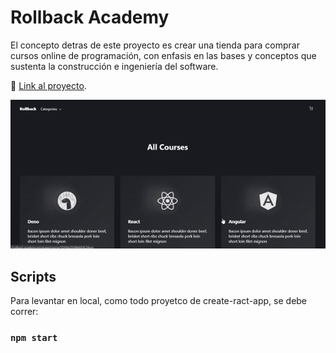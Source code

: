 # Rollback Academy

El concepto detras de este proyecto es crear una tienda para comprar cursos online de programación, con enfasis en las bases y conceptos que sustenta la construcción e ingeniería del software.

:rocket: [Link al proyecto](https://rollback-academy.vercel.app/).

![preview](./preview/preview_gif.gif)

## Scripts

Para levantar en local, como todo proyetco de create-ract-app, se debe correr:

### `npm start`
